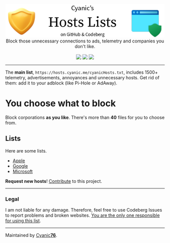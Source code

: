 <center>
  <img src="assets/banner.png">
  <br>
  Block those unnecessary connections to ads, telemetry and companies you don't like.
  <br><br>
  <img src="https://img.shields.io/badge/-Codeberg%20Pages-339933?style=flat&logo=javascript&logoColor=white&label=Hosted%20on">
  <img src="https://img.shields.io/badge/-MIT-333333?style=flat&label=License">
  <img src="https://ci.codeberg.org/api/badges/9346/status.svg">
</center>

---

The **main list**, `https://hosts.cyanic.me/cyanicHosts.txt`, includes 1500+ telemetry, advertisements, annoyances and unnecessary hosts. Get rid of them: add it to your adblock (like Pi-Hole or AdAway).

# You choose what to block

Block corporations **as you like**. There's more than **40** files for you to choose from.

## Lists

Here are some lists.

- [Apple](https://hosts.cyanic.me/corporations/Apple/apple.txt)
- [Google](https://hosts.cyanic.me/corporations/Google/google.txt)
- [Microsoft](https://hosts.cyanic.me/corporations/Microsoft/ms.txt)

**Request new hosts**! [Contribute](https://codeberg.org/Cyanic76/Hosts/wiki/Contributing) to this project.

---

### Legal

I am not liable for any damage. Therefore, feel free to use Codeberg Issues to report problems and broken websites. [You are the only one responsible for using this list](https://r.cyanic.me/answer/4).

---
Maintained by [Cyanic**76**](https://cyanic.me).
